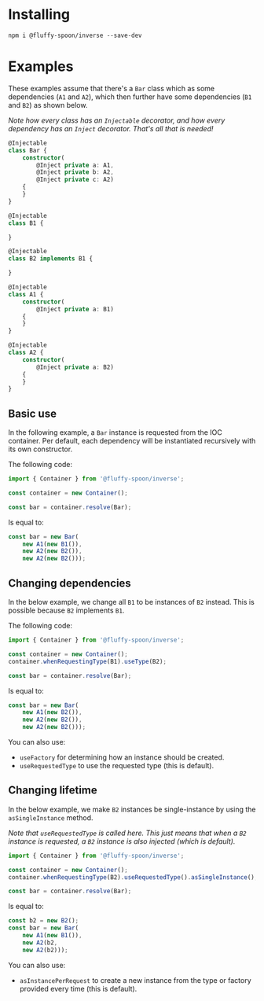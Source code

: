 # Installing
`npm i @fluffy-spoon/inverse --save-dev`

# Examples
These examples assume that there's a `Bar` class which as some dependencies (`A1` and `A2`), which then further have some dependencies (`B1` and `B2`) as shown below.

_Note how every class has an `Injectable` decorator, and how every dependency has an `Inject` decorator. That's all that is needed!_

```typescript
@Injectable
class Bar {
    constructor(
        @Inject private a: A1, 
        @Inject private b: A2, 
        @Inject private c: A2) 
    {
    }
}

@Injectable
class B1 {

}

@Injectable
class B2 implements B1 {

}

@Injectable
class A1 {
    constructor(
        @Inject private a: B1) 
    {
    }
}

@Injectable
class A2 {
    constructor(
        @Inject private a: B2) 
    {
    }
}
```

## Basic use
In the following example, a `Bar` instance is requested from the IOC container. Per default, each dependency will be instantiated recursively with its own constructor.

The following code:

```typescript
import { Container } from '@fluffy-spoon/inverse';

const container = new Container();

const bar = container.resolve(Bar);
```

Is equal to:

```typescript
const bar = new Bar(
    new A1(new B1()),
    new A2(new B2()),
    new A2(new B2()));
```

## Changing dependencies
In the below example, we change all `B1` to be instances of `B2` instead. This is possible because `B2` implements `B1`.

The following code:

```typescript
import { Container } from '@fluffy-spoon/inverse';

const container = new Container();
container.whenRequestingType(B1).useType(B2);

const bar = container.resolve(Bar);
```

Is equal to:

```typescript
const bar = new Bar(
    new A1(new B2()),
    new A2(new B2()),
    new A2(new B2()));
```

You can also use:
- `useFactory` for determining how an instance should be created.
- `useRequestedType` to use the requested type (this is default).

## Changing lifetime
In the below example, we make `B2` instances be single-instance by using the `asSingleInstance` method.

_Note that `useRequestedType` is called here. This just means that when a `B2` instance is requested, a `B2` instance is also injected (which is default)._

```typescript
import { Container } from '@fluffy-spoon/inverse';

const container = new Container();
container.whenRequestingType(B2).useRequestedType().asSingleInstance();

const bar = container.resolve(Bar);
```

Is equal to:

```typescript
const b2 = new B2();
const bar = new Bar(
    new A1(new B1()),
    new A2(b2,
    new A2(b2)));
```

You can also use:
- `asInstancePerRequest` to create a new instance from the type or factory provided every time (this is default).
